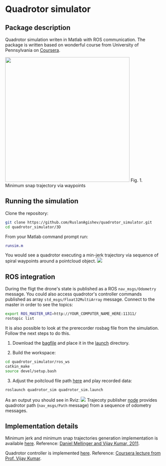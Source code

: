 # Quadrotor simulator

## Package description

Quadrotor simulation writen in Matlab with ROS communication.
The package is written based on wonderful course from University of Pennsylvania on [Coursera](https://www.coursera.org/lecture/robotics-flight/quadrotors-XguwZ).

<img src="https://github.com/RuslanAgishev/quadrotor_simulator/blob/master/figures/snap_traj3D.png" width=400/>
Fig. 1. Minimum snap trajectory via waypoints

## Running the simulation
Clone the repository:
```bash
git clone https://github.com/RuslanAgishev/quadrotor_simulator.git
cd quadrotor_simulator/3D
```
From your Matlab command prompt run:
```matlab
runsim.m
```
You would see a quadrotor executing a min-jerk trajectory via sequence of spiral waypoints around a pointcloud object.
<img src="https://github.com/RuslanAgishev/quadrotor_simulator/blob/ltu/figures/pointcloud_spiral.jpg" />

## ROS integration
During the fligt the drone's state is published as a ROS ```nav_msgs/Odometry``` message.
You could also access quadrotor's controller commands published as array ```std_msgs/Float32MultiArray``` message.
Connect to the master in order to see the topics:
```bash
export ROS_MASTER_URI=http://YOUR_COMPUTER_NAME_HERE:11311/
rostopic list
```
It is also possible to look at the prerecorder rosbag file from the simulation. Follow the next steps to do this.
1. Download the [bagfile](https://drive.google.com/open?id=1KsbR3y4up9cvxbdBU-nVwfyiaTgoTL7l) and place it in the
[launch](https://github.com/RuslanAgishev/quadrotor_simulator/tree/ltu/ros_ws/src/quadrotor_sim/launch) directory.

2. Build the workspace:
```bash
cd quadrotor_simulator/ros_ws
catkin_make
source devel/setup.bash
```
3. Adjust the poitcloud file path [here](https://github.com/RuslanAgishev/quadrotor_simulator/blob/ltu/ros_ws/src/quadrotor_sim/src/pc_publisher.py#L54) and play recorded data:
```bash
roslaunch quadrotor_sim quadrotor_sim.launch
```

As an output you should see in Rviz:
<img src="https://github.com/RuslanAgishev/quadrotor_simulator/blob/ltu/figures/spiral_rviz.png" />
Trajecoty publisher [node](https://github.com/RuslanAgishev/quadrotor_simulator/blob/ltu/ros_ws/src/quadrotor_sim/src/traj_publisher.py)
provides quadrotor path (```nav_msgs/Path``` message) from a sequence of odometry messages.

## Implementation details
Minimum jerk and minimum snap trajectories generation implementation is available [here](https://github.com/RuslanAgishev/quadrotor_simulator/blob/ltu/3D/traj_generator.m).
Reference: [Daniel Mellinger and Vijay Kumar, 2011](http://www-personal.acfr.usyd.edu.au/spns/cdm/papers/Mellinger.pdf).

Quadrotor controller is implemented [here](https://github.com/RuslanAgishev/quadrotor_simulator/blob/ltu/3D/controller.m).
Reference: [Coursera lecture from Prof. Vijay Kumar](https://ru.coursera.org/lecture/robotics-flight/3-d-quadrotor-control-zpCD1).
